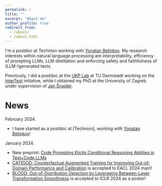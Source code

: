 ```yaml
---
permalink: /
title: ""
excerpt: "About me"
author_profile: true
redirect_from: 
  - /about/
  - /about.html
---
```


I'm a postdoc at Technion working with [Yonatan Belinkov](https://belinkov.com/). My research interests within natural language processing are interpretability, efficiency of prompting LLMs, LLM distillation and enforcing safety and faithfulness of (LLM-)generated texts.

Previously, I did a postdoc at the [UKP Lab](https://www.informatik.tu-darmstadt.de/ukp/ukp_home/index.en.jsp) at TU Darmstadt working on the [InterText](https://intertext.ukp-lab.de/) initiative, while I obtained my PhD at the University of Zagreb under supervision of [Jan Šnajder](http://www.zemris.fer.hr/~jan/).

News
======
February 2024.
- I have started as a postdoc at [Technion], working with [Yonatan Belinkov](https://belinkov.com/)!

January 2024.
- New preprint: [Code Prompting Elicits Conditional Reasoning Abilities in Text+Code LLMs](https://arxiv.org/abs/2401.10065)
- [CATfOOD: Counterfactual Augmented Training for Improving Out-of-Domain Performance and Calibration](https://arxiv.org/abs/2309.07822) is accepted to EACL 2024 main!
- [BLOOD: Out-of-Distribution Detection by Leveraging Between-Layer Transformation Smoothness](https://arxiv.org/abs/2310.02832) is accepted to ICLR 2024 as a poster!
